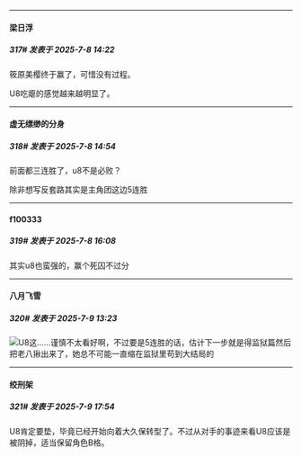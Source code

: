 ﻿
*****

####  梁日浮  
##### 317#       发表于 2025-7-8 14:22

筱原美樱终于赢了，可惜没有过程。

U8吃瘪的感觉越来越明显了。

*****

####  虚无缥缈的分身  
##### 318#       发表于 2025-7-8 14:54

前面都三连胜了，u8不是必败？

除非想写反套路其实是主角团这边5连胜

*****

####  f100333  
##### 319#       发表于 2025-7-8 16:08

其实u8也蛮强的，赢个死囚不过分


*****

####  八月飞雪  
##### 320#       发表于 2025-7-9 13:23

<img src="https://static.stage1st.com/image/smiley/face2017/024.png" referrerpolicy="no-referrer">U8这……谨慎不太看好啊，不过要是5连胜的话，估计下一步就是得监狱篇然后把老八揪出来了，她总不可能一直缩在监狱里苟到大结局的


*****

####  绞刑架  
##### 321#       发表于 2025-7-9 17:54

U8肯定要垫，毕竟已经开始向着大久保转型了。不过从对手的事迹来看U8应该是被阴掉，适当保留角色B格。

